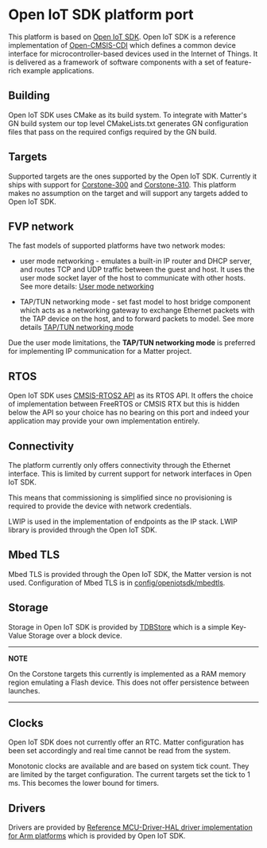 # Open IoT SDK platform port

This platform is based on
[Open IoT SDK](https://gitlab.arm.com/iot/open-iot-sdk). Open IoT SDK is a
reference implementation of [Open-CMSIS-CDI](https://www.open-cmsis-cdi.org/)
which defines a common device interface for microcontroller-based devices used
in the Internet of Things. It is delivered as a framework of software components
with a set of feature-rich example applications.

## Building

Open IoT SDK uses CMake as its build system. To integrate with Matter's GN build
system our top level CMakeLists.txt generates GN configuration files that pass
on the required configs required by the GN build.

## Targets

Supported targets are the ones supported by the Open IoT SDK. Currently it ships
with support for
[Corstone-300](https://developer.arm.com/Processors/Corstone-300) and
[Corstone-310](https://developer.arm.com/Processors/Corstone-310). This platform
makes no assumption on the target and will support any targets added to Open IoT
SDK.

## FVP network

The fast models of supported platforms have two network modes:

 - user mode networking - emulates a built-in IP router and DHCP server, and routes TCP and UDP traffic between the guest and host. It uses the user mode socket layer of the host to communicate with other hosts. See more details: [User mode networking](https://developer.arm.com/documentation/100964/1116/Introduction-to-the-Fast-Models-Reference-Manual/User-mode-networking)
 
 - TAP/TUN networking mode - set fast model to host bridge component which acts as a networking gateway to exchange Ethernet packets with the TAP device on the host, and to forward packets to model. See more details [TAP/TUN networking mode](https://developer.arm.com/documentation/100964/1116/Introduction-to-the-Fast-Models-Reference-Manual/TAP-TUN-networking)

Due the user mode limitations, the **TAP/TUN networking mode** is preferred for implementing IP communication for a Matter project.

## RTOS

Open IoT SDK uses
[CMSIS-RTOS2 API](https://www.keil.com/pack/doc/cmsis/RTOS2/html/group__CMSIS__RTOS.html)
as its RTOS API. It offers the choice of implementation between FreeRTOS or
CMSIS RTX but this is hidden below the API so your choice has no bearing on this
port and indeed your application may provide your own implementation entirely.

## Connectivity

The platform currently only offers connectivity through the Ethernet interface.
This is limited by current support for network interfaces in Open IoT SDK.

This means that commissioning is simplified since no provisioning is required to
provide the device with network credentials.

LWIP is used in the implementation of endpoints as the IP stack. LWIP library is
provided through the Open IoT SDK.

## Mbed TLS

Mbed TLS is provided through the Open IoT SDK, the Matter version is not used.
Configuration of Mbed TLS is in
[config/openiotsdk/mbedtls](../../config/openiotsdk/mbedtls).

## Storage

Storage in Open IoT SDK is provided by
[TDBStore](https://gitlab.arm.com/iot/open-iot-sdk/storage) which is a simple
Key-Value Storage over a block device.

---

**NOTE**

On the Corstone targets this currently is implemented as a RAM memory region
emulating a Flash device. This does not offer persistence between launches.

---

## Clocks

Open IoT SDK does not currently offer an RTC. Matter configuration has been set
accordingly and real time cannot be read from the system.

Monotonic clocks are available and are based on system tick count. They are
limited by the target configuration. The current targets set the tick to 1 ms.
This becomes the lower bound for timers.

## Drivers

Drivers are provided by
[Reference MCU-Driver-HAL driver implementation for Arm platforms](https://gitlab.arm.com/iot/open-iot-sdk/mcu-driver-hal/mcu-driver-reference-platforms-for-arm)
which is provided by Open IoT SDK.
